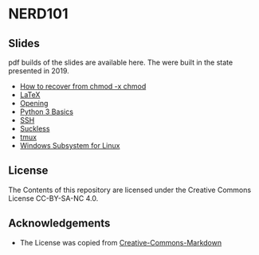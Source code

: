 # NERD101

## Slides
pdf builds of the slides are available here.
The were built in the state presented in 2019.

* [How to recover from chmod -x chmod](https://users.ifsr.de/~krebs/ese19/nerd101/nerd101-chmod.pdf)
* [LaTeX](https://users.ifsr.de/~krebs/ese19/nerd101/nerd101-latex.pdf)
* [Opening](https://users.ifsr.de/~krebs/ese19/nerd101/nerd101-opening.pdf)
* [Python 3 Basics](https://users.ifsr.de/~krebs/ese19/nerd101/nerd101-python.pdf)
* [SSH](https://users.ifsr.de/~krebs/ese19/nerd101/nerd101-ssh.pdf)
* [Suckless](https://users.ifsr.de/~krebs/ese19/nerd101/nerd101-suckless.pdf)
* [tmux](https://users.ifsr.de/~krebs/ese19/nerd101/nerd101-tmux.pdf)
* [Windows Subsystem for Linux](https://users.ifsr.de/~krebs/ese19/nerd101/nerd101-wsl.pdf)

## License
The Contents of this repository are licensed under the Creative Commons License CC-BY-SA-NC 4.0.

## Acknowledgements

* The License was copied from [Creative-Commons-Markdown](https://github.com/idleberg/Creative-Commons-Markdown) 
